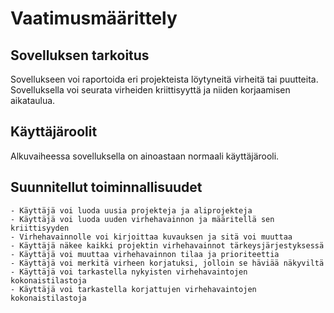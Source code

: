 # Vaatimusmäärittely

## Sovelluksen tarkoitus

Sovellukseen voi raportoida eri projekteista löytyneitä virheitä tai puutteita. Sovelluksella voi seurata virheiden kriittisyyttä ja niiden korjaamisen aikataulua. 

## Käyttäjäroolit

Alkuvaiheessa sovelluksella on ainoastaan normaali käyttäjärooli. 

## Suunnitellut toiminnallisuudet

    - Käyttäjä voi luoda uusia projekteja ja aliprojekteja
    - Käyttäjä voi luoda uuden virhehavainnon ja määritellä sen kriittisyyden
    - Virhehavainnolle voi kirjoittaa kuvauksen ja sitä voi muuttaa
    - Käyttäjä näkee kaikki projektin virhehavainnot tärkeysjärjestyksessä
    - Käyttäjä voi muuttaa virhehavainnon tilaa ja prioriteettia
    - Käyttäjä voi merkitä virheen korjatuksi, jolloin se häviää näkyviltä
    - Käyttäjä voi tarkastella nykyisten virhehavaintojen kokonaistilastoja
    - Käyttäjä voi tarkastella korjattujen virhehavaintojen kokonaistilastoja

